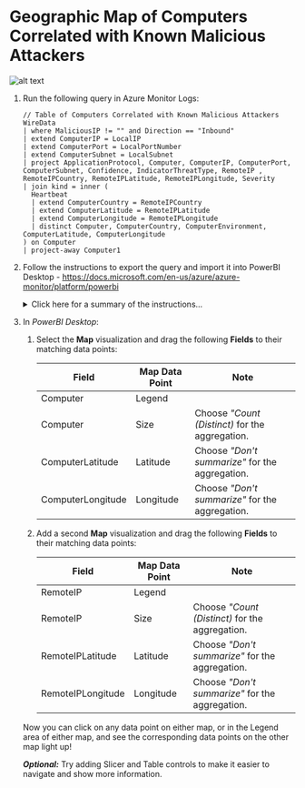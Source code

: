 # Geographic Map of Computers Correlated with Known Malicious Attackers

![alt text](https://github.com/bajumar/Azure-Monitor-Logs/blob/master/Visualization%20using%20PowerBI%20Desktop/images/Geographic%20Map%20of%20Computers%20Correlated%20with%20Known%20Malicious%20Attackers.PNG "Computers & Attackers")

1. Run the following query in Azure Monitor Logs:

   ```
   // Table of Computers Correlated with Known Malicious Attackers
   WireData
   | where MaliciousIP != "" and Direction == "Inbound"
   | extend ComputerIP = LocalIP
   | extend ComputerPort = LocalPortNumber
   | extend ComputerSubnet = LocalSubnet
   | project ApplicationProtocol, Computer, ComputerIP, ComputerPort, ComputerSubnet, Confidence, IndicatorThreatType, RemoteIP , RemoteIPCountry, RemoteIPLatitude, RemoteIPLongitude, Severity
   | join kind = inner (
     Heartbeat
     | extend ComputerCountry = RemoteIPCountry 
     | extend ComputerLatitude = RemoteIPLatitude 
     | extend ComputerLongitude = RemoteIPLongitude 
     | distinct Computer, ComputerCountry, ComputerEnvironment, ComputerLatitude, ComputerLongitude
   ) on Computer
   | project-away Computer1
   ```

2. Follow the instructions to export the query and import it into PowerBI Desktop - <https://docs.microsoft.com/en-us/azure/azure-monitor/platform/powerbi>

   <details><summary>Click here for a summary of the instructions...</summary>
   <p>

   In *Azure Monitor Logs*:

   1. After running a query, in the menu bar select **Export > Power BI Query (M)** to generate a "PowerBIQuery.txt" file.

   2. Open the "PowerBIQuery.txt" text file and copy its contents.

   In *PowerBI Desktop*:

   1. In the top menu bar click on the **Get Data** button and choose **Blank Query** to open the *Query Editor* window.

   2. In the *Query Editor* window, from the top menu bar select **Advanced Editor**.

   3. In the *Advanced Editor* window paste the contents of the exported file into the query and click **Done**. You may be prompted for credentials to connect to Azure.

   4. Type in a descriptive name for the query if you wish, then click **Close and Apply** to add the dataset to the report.

   5. Create your report. If you wish to publish the report to PowerBI, in the top menu bar click on the **Publish** button.

   </p>

3. In *PowerBI Desktop*:

   1. Select the **Map** visualization and drag the following **Fields** to their matching data points:

      | Field | Map Data Point | Note |
      | --- | --- | --- |
      | Computer | Legend | |
      | Computer | Size | Choose *"Count (Distinct)* for the aggregation. |
      | ComputerLatitude | Latitude | Choose *"Don't summarize"* for the aggregation. |
      | ComputerLongitude | Longitude | Choose *"Don't summarize"* for the aggregation. |
      
    2. Add a second **Map** visualization and drag the following **Fields** to their matching data points:
      
       | Field | Map Data Point | Note |
       | --- | --- | --- |
       | RemoteIP | Legend | |
       | RemoteIP | Size | Choose *"Count (Distinct)* for the aggregation. |
       | RemoteIPLatitude | Latitude | Choose *"Don't summarize"* for the aggregation. |
       | RemoteIPLongitude | Longitude | Choose *"Don't summarize"* for the aggregation. |
      
     Now you can click on any data point on either map, or in the Legend area of either map, and see the corresponding data points on the other map light up!
     
     ***Optional:*** Try adding Slicer and Table controls to make it easier to navigate and show more information. 

   
